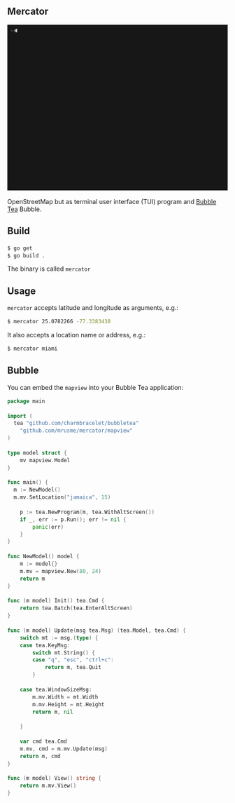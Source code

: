 Mercator
--------

![mercator](mercator.gif)

OpenStreetMap but as terminal user interface (TUI) program and [Bubble 
Tea](https://github.com/charmbracelet/bubbletea) Bubble.

## Build

```sh
$ go get
$ go build .
```

The binary is called `mercator`


## Usage

`mercator` accepts latitude and longitude as arguments, e.g.:

```sh
$ mercator 25.0782266 -77.3383438
```

It also accepts a location name or address, e.g.:

```sh
$ mercator miami
```

## Bubble

You can embed the `mapview` into your Bubble Tea application:

```go
package main

import (
  tea "github.com/charmbracelet/bubbletea"
	"github.com/mrusme/mercator/mapview"
)

type model struct {
	mv mapview.Model
}

func main() {
  m := NewModel()
  m.mv.SetLocation("jamaica", 15)

	p := tea.NewProgram(m, tea.WithAltScreen())
	if _, err := p.Run(); err != nil {
		panic(err)
	}
}

func NewModel() model {
	m := model{}
	m.mv = mapview.New(80, 24)
	return m
}

func (m model) Init() tea.Cmd {
	return tea.Batch(tea.EnterAltScreen)
}

func (m model) Update(msg tea.Msg) (tea.Model, tea.Cmd) {
	switch mt := msg.(type) {
	case tea.KeyMsg:
		switch mt.String() {
		case "q", "esc", "ctrl+c":
			return m, tea.Quit
		}

	case tea.WindowSizeMsg:
		m.mv.Width = mt.Width
		m.mv.Height = mt.Height
		return m, nil

	}

	var cmd tea.Cmd
	m.mv, cmd = m.mv.Update(msg)
	return m, cmd
}

func (m model) View() string {
	return m.mv.View()
}
```
